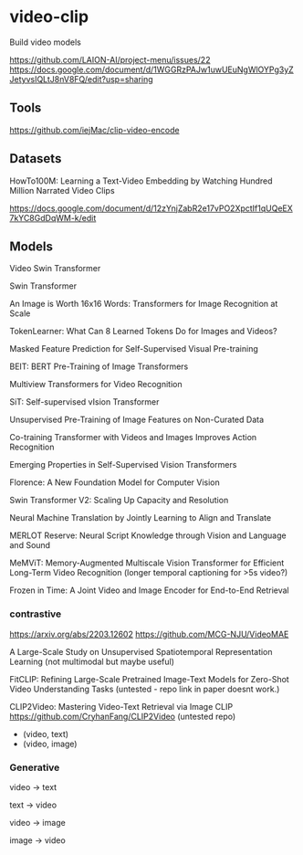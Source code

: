# video-clip

Build video models


https://github.com/LAION-AI/project-menu/issues/22
https://docs.google.com/document/d/1WGGRzPAJw1uwUEuNgWlOYPg3yZJetyvsIQLtJ8nV8FQ/edit?usp=sharing

## Tools

https://github.com/iejMac/clip-video-encode

## Datasets
HowTo100M: Learning a Text-Video Embedding by Watching Hundred Million Narrated Video Clips

https://docs.google.com/document/d/12zYnjZabR2e17vPO2XpctIf1qUQeEX7kYC8GdDqWM-k/edit


## Models

Video Swin Transformer

Swin Transformer

An Image is Worth 16x16 Words: Transformers for Image Recognition at Scale

TokenLearner: What Can 8 Learned Tokens Do for Images and Videos?

Masked Feature Prediction for Self-Supervised Visual Pre-training

BEIT: BERT Pre-Training of Image Transformers

Multiview Transformers for Video Recognition

SiT: Self-supervised vIsion Transformer

Unsupervised Pre-Training of Image Features on Non-Curated Data

Co-training Transformer with Videos and Images Improves Action Recognition

Emerging Properties in Self-Supervised Vision Transformers

Florence: A New Foundation Model for Computer Vision

Swin Transformer V2: Scaling Up Capacity and Resolution

Neural Machine Translation by Jointly Learning to Align and Translate

MERLOT Reserve: Neural Script Knowledge through Vision and Language and Sound

MeMViT: Memory-Augmented Multiscale Vision Transformer
for Efficient Long-Term Video Recognition (longer temporal captioning for >5s video?)

Frozen in Time: A Joint Video and Image Encoder for End-to-End Retrieval 

### contrastive


https://arxiv.org/abs/2203.12602
https://github.com/MCG-NJU/VideoMAE

A Large-Scale Study on Unsupervised Spatiotemporal Representation Learning (not multimodal but maybe useful)

FitCLIP: Refining Large-Scale Pretrained Image-Text Models for Zero-Shot Video Understanding Tasks
(untested - repo link in paper doesnt work.)

CLIP2Video: Mastering Video-Text Retrieval via Image CLIP
https://github.com/CryhanFang/CLIP2Video (untested repo)


* (video, text)
* (video, image)

### Generative


video -> text 

text -> video 

video -> image 

image -> video 

